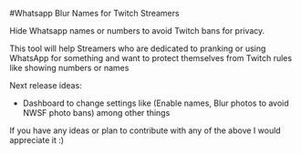 #Whatsapp Blur Names for Twitch Streamers

Hide Whatsapp names or numbers to avoid Twitch bans for privacy.

This tool will help Streamers who are dedicated to pranking or using WhatsApp for something and want to protect themselves from Twitch rules like showing numbers or names


Next release ideas:
* Dashboard to change settings like (Enable names, Blur photos to avoid NWSF photo bans) among other things

If you have any ideas or plan to contribute with any of the above I would appreciate it :)
